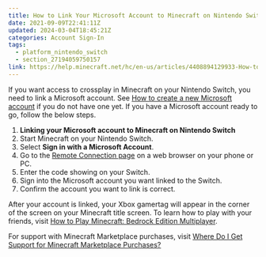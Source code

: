 ```yaml
---
title: How to Link Your Microsoft Account to Minecraft on Nintendo Switch
date: 2021-09-09T22:41:11Z
updated: 2024-03-04T18:45:21Z
categories: Account Sign-In
tags:
  - platform_nintendo_switch
  - section_27194059750157
link: https://help.minecraft.net/hc/en-us/articles/4408894129933-How-to-Link-Your-Microsoft-Account-to-Minecraft-on-Nintendo-Switch
---
```


If you want access to crossplay in Minecraft on your Nintendo Switch, you need to link a Microsoft account. See [How to create a new Microsoft account](https://support.microsoft.com/en-us/account-billing/how-to-create-a-new-microsoft-account-a84675c3-3e9e-17cf-2911-3d56b15c0aaf#:~:text=How%20to%20Set%20Up%20a%20Microsoft%20Account%201,%2C%20and%20then%20follow%20the%20instructions.%20See%20More.) if you do not have one yet. If you have a Microsoft account ready to go, follow the below steps.

1.  **Linking your Microsoft account to Minecraft on Nintendo Switch**
2.  Start Minecraft on your Nintendo Switch.
3.  Select **Sign in with a Microsoft Account**.
4.  Go to the [Remote Connection page](https://login.live.com/oauth20_remoteconnect.srf) on a web browser on your phone or PC.
5.  Enter the code showing on your Switch.
6.  Sign into the Microsoft account you want linked to the Switch.
7.  Confirm the account you want to link is correct.

After your account is linked, your Xbox gamertag will appear in the corner of the screen on your Minecraft title screen. To learn how to play with your friends, visit [How to Play Minecraft: Bedrock Edition Multiplayer](../Multiplayer-Support/How-to-Play-Minecraft-Bedrock-Edition-Multiplayer.md).

For support with Minecraft Marketplace purchases, visit [Where Do I Get Support for Minecraft Marketplace Purchases?](../Minecraft-Marketplace/Get-Help-from-Creators-of-Marketplace-Content.md)
